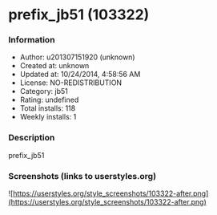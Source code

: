 # prefix_jb51 (103322)

### Information
- Author: u201307151920 (unknown)
- Created at: unknown
- Updated at: 10/24/2014, 4:58:56 AM
- License: NO-REDISTRIBUTION
- Category: jb51
- Rating: undefined
- Total installs: 118
- Weekly installs: 1


### Description
prefix_jb51


### Screenshots (links to userstyles.org)
![https://userstyles.org/style_screenshots/103322-after.png](https://userstyles.org/style_screenshots/103322-after.png)


